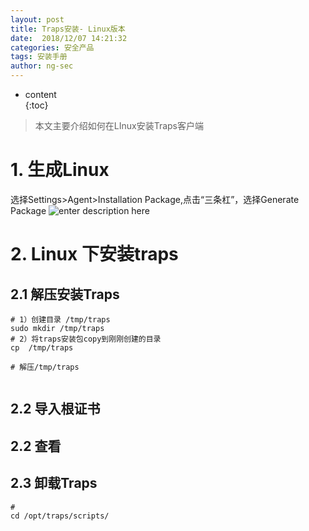 ```yaml
---
layout: post  
title: Traps安装- Linux版本
date:  2018/12/07 14:21:32  
categories: 安全产品
tags: 安装手册   
author: ng-sec  
---
```


* content  
{:toc}

> 本文主要介绍如何在LInux安装Traps客户端

# 1. 生成Linux
选择Settings>Agent>Installation Package,点击“三条杠”，选择Generate Package
![enter description here](http://800wifi.com/ng-sec/1544418138635.png)

# 2. Linux 下安装traps
## 2.1 解压安装Traps
 
``` shell?linenums
# 1）创建目录 /tmp/traps
sudo mkdir /tmp/traps
# 2）将traps安装包copy到刚刚创建的目录
cp  /tmp/traps

# 解压/tmp/traps


```
## 2.2 导入根证书

## 2.2 查看


## 2.3 卸载Traps

``` shell?linenums
# 
cd /opt/traps/scripts/
```



